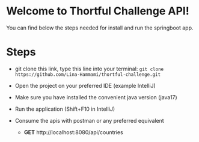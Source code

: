 # Welcome to Thortful Challenge API!

You  can find below the steps needed for install and run the springboot app.


# Steps
- git clone this link, type this line into your terminal: 
  `git clone https://github.com/Lina-Hammami/thortful-challenge.git`
- Open the project on your preferred IDE (example IntelliJ)
- Make sure you have installed the convenient java version (java17)
- Run the application (Shift+F10 in IntelliJ)
- Consume the apis with postman or any preferred equivalent

    - **GET**  http://localhost:8080/api/countries